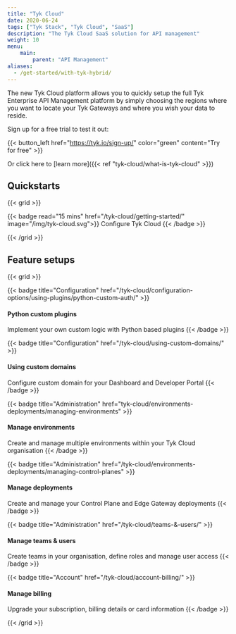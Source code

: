 ```yaml
---
title: "Tyk Cloud"
date: 2020-06-24
tags: ["Tyk Stack", "Tyk Cloud", "SaaS"]
description: "The Tyk Cloud SaaS solution for API management"
weight: 10
menu:
    main:
        parent: "API Management"
aliases:
  - /get-started/with-tyk-hybrid/
---
```


The new Tyk Cloud platform allows you to quickly setup the full Tyk Enterprise API Management platform by simply choosing the regions where you want to locate your Tyk Gateways and where you wish your data to reside.

Sign up for a free trial to test it out:

{{< button_left href="https://tyk.io/sign-up/" color="green" content="Try for free" >}}


Or click here to [learn more]({{< ref "tyk-cloud/what-is-tyk-cloud" >}})

## Quickstarts

{{< grid >}}

{{< badge read="15 mins" href="/tyk-cloud/getting-started/" image="/img/tyk-cloud.svg">}}
Configure Tyk Cloud
{{< /badge >}}

{{< /grid >}}

## Feature setups

{{< grid >}}

{{< badge title="Configuration" href="/tyk-cloud/configuration-options/using-plugins/python-custom-auth/" >}}
#### Python custom plugins

Implement your own custom logic with Python based plugins
{{< /badge >}}

{{< badge title="Configuration" href="/tyk-cloud/using-custom-domains/" >}}
#### Using custom domains

Configure custom domain for your Dashboard and Developer Portal
{{< /badge >}}

{{< badge title="Administration" href="tyk-cloud/environments-deployments/managing-environments" >}}
#### Manage environments

Create and manage multiple environments within your Tyk Cloud organisation
{{< /badge >}}

{{< badge title="Administration" href="/tyk-cloud/environments-deployments/managing-control-planes" >}}

#### Manage deployments

Create and manage your Control Plane and Edge Gateway deployments
{{< /badge >}}

{{< badge title="Administration" href="/tyk-cloud/teams-&-users/" >}}
#### Manage teams & users

Create teams in your organisation, define roles and manage user access
{{< /badge >}}

{{< badge title="Account" href="/tyk-cloud/account-billing/" >}}
#### Manage billing

Upgrade your subscription, billing details or card information
{{< /badge >}}

{{< /grid >}}
